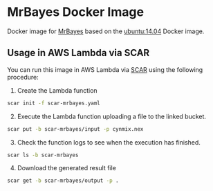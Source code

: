# MrBayes Docker Image

Docker image for [MrBayes](http://mrbayes.sourceforge.net/) based on the [ubuntu:14.04](https://hub.docker.com/r/library/ubuntu/tags/14.04/) Docker image.

## Usage in AWS Lambda via SCAR

You can run this image in AWS Lambda via [SCAR](https://github.com/grycap/scar) using the following procedure:

1. Create the Lambda function

```sh
scar init -f scar-mrbayes.yaml
```

2. Execute the Lambda function uploading a file to the linked bucket.

```sh
scar put -b scar-mrbayes/input -p cynmix.nex
```
3. Check the function logs to see when the execution has finished.

```sh
scar ls -b scar-mrbayes
```

4. Download the generated result file

```sh
scar get -b scar-mrbayes/output -p .
```
